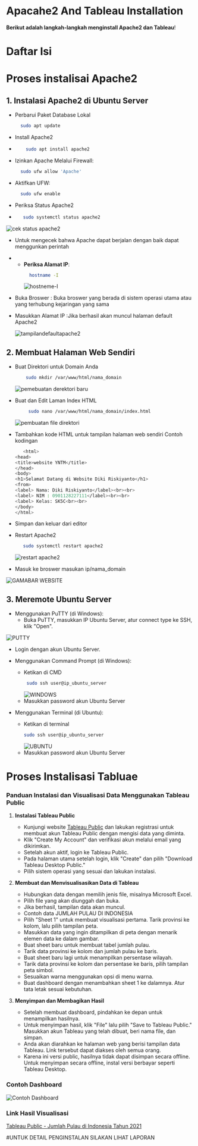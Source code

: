 # Apacahe2 And Tableau Installation
**Berikut adalah langkah-langkah menginstall Apache2 dan Tableau**!
# Daftar Isi
# Proses instalisai Apache2
## 1. Instalasi Apache2 di Ubuntu Server
- Perbarui Paket Database Lokal
    ```bash
      sudo apt update
    ```

- Install Apache2
-  ```bash
       sudo apt install apache2
    ```
- Izinkan Apache Melalui Firewall:
    ```bash
      sudo ufw allow 'Apache'
    ```
- Aktifkan UFW:
    ```bash
      sudo ufw enable
    ```
- Periksa Status Apache2
-  ```bash
      sudo systemctl status apache2
    ```
  ![cek status apache2](https://user-images.githubusercontent.com/150429308/282998909-8f1f021b-d09a-4ef8-9c8b-660908c43e92.png)

- Untuk mengecek bahwa Apache dapat berjalan dengan baik dapat menggunkan perintah
- - **Periksa Alamat IP**:
    ```bash
      hostname -I
    ```
    ![hostneme-I](https://user-images.githubusercontent.com/150429308/282998908-9947be4d-648f-4a07-9452-f62d03178295.png)

- Buka Broswer : Buka broswer yang berada di sistem operasi utama atau yang terhubung kejaringan yang sama 
-  Masukkan Alamat IP :Jika berhasil akan muncul halaman default Apache2

      ![tampilandefaultapache2](https://user-images.githubusercontent.com/150429308/282998906-39fcb4cc-fe1f-493a-9f7c-7ad2e0b762f8.png)

## 2. Membuat Halaman Web Sendiri

- Buat Direktori untuk Domain Anda
   ```bash
       sudo mkdir /var/www/html/nama_domain
    ```

  ![pemebuatan derektori baru](https://user-images.githubusercontent.com/150429308/282998903-12b66258-2eb1-4221-9236-e51d2a88c0e6.png)

- Buat dan Edit Laman Index HTML
   ```bash
        sudo nano /var/www/html/nama_domain/index.html
    ```
   ![pembuatan file direktori](https://user-images.githubusercontent.com/150429308/282998901-5732a827-57ba-48ce-8028-cd331f8e542a.png)

- Tambahkan kode HTML untuk tampilan halaman web sendiri
  Contoh kodingan
    ```bash
       <html>
    <head>
    <title>website YNTM</title>
    </head>
    <body>
    <h1>Selamat Datang di Website Diki Riskiyanto</h1>
    <from>
    <label> Nama: Diki Riskiyanto</label><br><br>
    <label> NIM : 0901128227111</label><br><br>
    <label> Kelas: SK5C<br><br>
    </body>
    </html>
    ```
- Simpan dan keluar dari editor

- Restart Apache2
   ```bash
      sudo systemctl restart apache2
    ```
   ![restart apache2](https://user-images.githubusercontent.com/150429308/282998898-743ee45b-ff89-4aa9-a5c5-2a32ba775e66.png)
- Masuk ke broswer masukan ip/nama_domain
  
![GAMABAR WEBSITE](https://user-images.githubusercontent.com/150429308/282998895-23f83576-e28e-4073-bffe-b1c1d7d62d4e.png)

## 3. Meremote Ubuntu Server

- Menggunakan PuTTY (di Windows):
  - Buka PuTTY, masukkan IP Ubuntu Server, atur connect type ke SSH, klik "Open".
    
![PUTTY](https://user-images.githubusercontent.com/150429308/282998894-c3559f54-6fa2-4e48-9f22-1fa7a97d3931.png)
  - Login dengan akun Ubuntu Server.

- Menggunakan Command Prompt (di Windows):
  - Ketikan di CMD
     ```bash
      sudo ssh user@ip_ubuntu_server
    ```
      ![WINDOWS](https://user-images.githubusercontent.com/150429308/282998892-e510e4a4-e9a9-41eb-89bb-c7732b801005.png)
  - Masukkan password akun Ubuntu Server

- Menggunakan Terminal (di Ubuntu):
  - Ketikan di terminal
      ```bash
      sudo ssh user@ip_ubuntu_server
    ```
     ![UBUNTU](https://user-images.githubusercontent.com/150429308/282998886-9135373c-31bc-4561-b1da-464291055c00.png)
  - Masukkan password akun Ubuntu Server
# Proses Instalisasi Tabluae
### Panduan Instalasi dan Visualisasi Data Menggunakan Tableau Public

1. **Instalasi Tableau Public**
   - Kunjungi website [Tableau Public](https://public.tableau.com/en-us/s/gallery) dan lakukan registrasi untuk membuat akun Tableau Public dengan mengisi data yang diminta.
   - Klik "Create My Account" dan verifikasi akun melalui email yang dikirimkan.
   - Setelah akun aktif, login ke Tableau Public.
   - Pada halaman utama setelah login, klik "Create" dan pilih "Download Tableau Desktop Public."
   - Pilih sistem operasi yang sesuai dan lakukan instalasi.

2. **Membuat dan Menvisualisasikan Data di Tableau**
   - Hubungkan data dengan memilih jenis file, misalnya Microsoft Excel.
   - Pilih file yang akan diunggah dan buka.
   - Jika berhasil, tampilan data akan muncul.
   - Contoh data JUMLAH PULAU DI INDONESIA
   - Pilih "Sheet 1" untuk membuat visualisasi pertama. Tarik provinsi ke kolom, lalu pilih tampilan peta.
   - Masukkan data yang ingin ditampilkan di peta dengan menarik elemen data ke dalam gambar.
   - Buat sheet baru untuk membuat tabel jumlah pulau.
   - Tarik data provinsi ke kolom dan jumlah pulau ke baris.
   - Buat sheet baru lagi untuk menampilkan persentase wilayah.
   - Tarik data provinsi ke kolom dan persentase ke baris, pilih tampilan peta simbol.
   - Sesuaikan warna menggunakan opsi di menu warna.
   - Buat dashboard dengan menambahkan sheet 1 ke dalamnya. Atur tata letak sesuai kebutuhan.

3. **Menyimpan dan Membagikan Hasil**
   - Setelah membuat dashboard, pindahkan ke depan untuk menampilkan hasilnya.
   - Untuk menyimpan hasil, klik "File" lalu pilih "Save to Tableau Public." Masukkan akun Tableau yang telah dibuat, beri nama file, dan simpan.
   - Anda akan diarahkan ke halaman web yang berisi tampilan data Tableau. Link tersebut dapat diakses oleh semua orang.
   - Karena ini versi public, hasilnya tidak dapat disimpan secara offline. Untuk menyimpan secara offline, instal versi berbayar seperti Tableau Desktop.

### Contoh Dashboard
![Contoh Dashboard](https://github.com/dikiriskiyanto/Install/blob/main/JUMLAH%20PULAU%20DI%20INDONESIA.png)

### Link Hasil Visualisasi
[Tableau Public - Jumlah Pulau di Indonesia Tahun 2021](https://public.tableau.com/app/profile/diki.riskiyanto/viz/JUMLAHPULAUDIINDONESIATAHUN2021/JUMLAHPULAUDIINDONESIA?publish=yes)

#UNTUK DETAIL PENGINSTALAN SILAKAN LIHAT LAPORAN 
